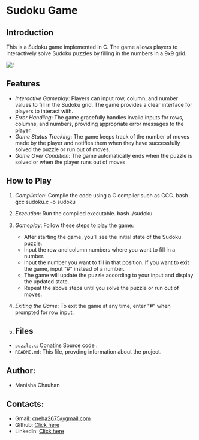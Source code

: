 # Sudoku Game

## Introduction
This is a Sudoku game implemented in C. The game allows players to interactively solve Sudoku puzzles by filling in the numbers in a 9x9 grid.

![!](https://brainfreezepuzzles.com/puzzles/Brainfreeze_SimpleRainbow.jpg)

## Features
- *Interactive Gameplay*: Players can input row, column, and number values to fill in the Sudoku grid. The game provides a clear interface for players to interact with.
- *Error Handling*: The game gracefully handles invalid inputs for rows, columns, and numbers, providing appropriate error messages to the player.
- *Game Status Tracking*: The game keeps track of the number of moves made by the player and notifies them when they have successfully solved the puzzle or run out of moves.
- *Game Over Condition*: The game automatically ends when the puzzle is solved or when the player runs out of moves.
 
## How to Play
1. *Compilation*: Compile the code using a C compiler such as GCC.
    bash
    gcc sudoku.c -o sudoku
    
2. *Execution*: Run the compiled executable.
    bash
    ./sudoku
    
3. *Gameplay*: Follow these steps to play the game:
    - After starting the game, you'll see the initial state of the Sudoku puzzle.
    - Input the row and column numbers where you want to fill in a number.
    - Input the number you want to fill in that position. If you want to exit the game, input "#" instead of a number.
    - The game will update the puzzle according to your input and display the updated state.
    - Repeat the above steps until you solve the puzzle or run out of moves.
4. *Exiting the Game*: To exit the game at any time, enter "#" when prompted for row input.

5. ## Files

- `puzzle.c`: Conatins Source code .
- `README.md`: This file, provding information about the project.

## Author:

- Manisha Chauhan
  
## Contacts:

- Gmail: cneha2675@gmail.com
- Github: [Click here](/https://github.com/02Manisha)
- LinkedIn: [Click here]()


